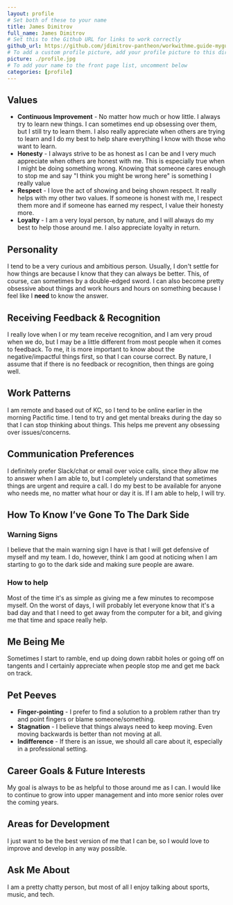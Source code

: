 ```yaml
---
layout: profile
# Set both of these to your name
title: James Dimitrov
full_name: James Dimitrov
# Set this to the Github URL for links to work correctly
github_url: https://github.com/jdimitrov-pantheon/workwithme.guide-myguide/
# To add a custom profile picture, add your profile picture to this directory, update, and uncomment the relative link below.
picture: ./profile.jpg
# To add your name to the front page list, uncomment below
categories: [profile]
---
```


## Values

* **Continuous Improvement** - No matter how much or how little. I always try to learn new things. I can sometimes end up obsessing over them, but I still try to learn them. I also really appreciate when others are trying to learn and I do my best to help share everything I know with those who want to learn.
* **Honesty** - I always strive to be as honest as I can be and I very much appreciate when others are honest with me. This is especially true when I might be doing something wrong. Knowing that someone cares enough to stop me and say "I think you might be wrong here" is something I really value
* **Respect** - I love the act of showing and being shown respect. It really helps with my other two values. If someone is honest with me, I respect them more and if someone has earned my respect, I value their honesty more. 
* **Loyalty** - I am a very loyal person, by nature, and I will always do my best to help those around me. I also appreciate loyalty in return.


## Personality

I tend to be a very curious and ambitious person. Usually, I don't settle for how things are because I know that they can always be better. This, of course, can sometimes by a double-edged sword. I can also become pretty obsessive about things and work hours and hours on something because I feel like I **need** to know the answer. 

## Receiving Feedback & Recognition

I really love when I or my team receive recognition, and I am very proud when we do, but I may be a little different from most people when it comes to feedback. To me, it is more important to know about the negative/impactful things first, so that I can course correct. By nature, I assume that if there is no feedback or recognition, then things are going well.

## Work Patterns

I am remote and based out of KC, so I tend to be online earlier in the morning Pactific time. I tend to try and get mental breaks during the day so that I can stop thinking about things. This helps me prevent any obsessing over issues/concerns. 


## Communication Preferences

I definitely prefer Slack/chat or email over voice calls, since they allow me to answer when I am able to, but I completely understand that sometimes things are urgent and require a call. I do my best to be available for anyone who needs me, no matter what hour or day it is. If I am able to help, I will try.

## How To Know I’ve Gone To The Dark Side

### Warning Signs

I believe that the main warning sign I have is that I will get defensive of myself and my team. I do, however, think I am good at noticing when I am starting to go to the dark side and making sure people are aware.

### How to help

Most of the time it's as simple as giving me a few minutes to recompose myself. On the worst of days, I will probably let everyone know that it's a bad day and that I need to get away from the computer for a bit, and giving me that time and space really help. 

## Me Being Me

Sometimes I start to ramble, end up doing down rabbit holes or going off on tangents and I certainly appreciate when people stop me and get me back on track.

## Pet Peeves

* **Finger-pointing** - I prefer to find a solution to a problem rather than try and point fingers or blame someone/something.
* **Stagnation** - I believe that things always need to keep moving. Even moving backwards is better than not moving at all.
* **Indifference** - If there is an issue, we should all care about it, especially in a professional setting.

## Career Goals & Future Interests

My goal is always to be as helpful to those around me as I can. I would like to continue to grow into upper management and into more senior roles over the coming years.

## Areas for Development

I just want to be the best version of me that I can be, so I would love to improve and develop in any way possible.

## Ask Me About

I am a pretty chatty person, but most of all I enjoy talking about sports, music, and tech.
